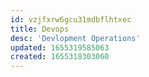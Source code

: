 ```yaml
---
id: vzjfxrw6gcu31mdbflhtxec
title: Devops
desc: 'Devlopment Operations'
updated: 1655319585063
created: 1655318303060
---
```



